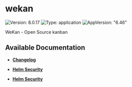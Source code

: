 # wekan

![Version: 8.0.17](https://img.shields.io/badge/Version-8.0.17-informational?style=flat-square) ![Type: application](https://img.shields.io/badge/Type-application-informational?style=flat-square) ![AppVersion: "6.46"](https://img.shields.io/badge/AppVersion-"6.46"-informational?style=flat-square)

WeKan - Open Source kanban

## Available Documentation

- [**Changelog**](CHANGELOG)

- [**Helm Security**](container-security)

- [**Helm Security**](helm-security)


